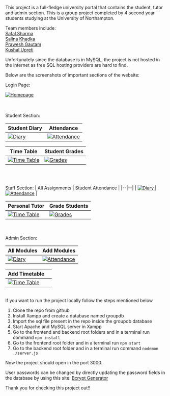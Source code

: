 This project is a full-fledge university portal that contains the student, tutor and admin section. This is a group project completed by 4 second year students studying at the University of Northampton.

Team members include:<br/>
[Safal Sharma](https://github.com/SafalFrom2050)<br/>
[Salina Khadka](https://github.com/salina199)<br/>
[Prawesh Gautam](https://github.com/sujal-coder26)<br/>
[Kushal Upreti](https://github.com/KushalUpreti)

Unfortunately since the database is in MySQL, the project is not hosted in the internet as free SQL hosting providers are hard to find.

Below are the screenshots of important sections of the website:

Login Page:

<a href="https://drive.google.com/uc?export=view&id=1t3MwDMsPW4XeaGd5usrw-e4s-cjbWkko">![Homepage](https://drive.google.com/uc?export=view&id=1t3MwDMsPW4XeaGd5usrw-e4s-cjbWkko)</a>

<br/>
<br/>
Student Section:

| Student Diary | Attendance |
|--|--|
| <a href="https://drive.google.com/uc?export=view&id=1t3MwDMsPW4XeaGd5usrw-e4s-cjbWkko">![Diary](https://drive.google.com/uc?export=view&id=1NCtyG1x0RUU3gK2e_vyjfEYi4Iw-W9yE) </a> | <a href="https://drive.google.com/uc?export=view&id=1VLoNYlHHmOs5_PX9ADecXPFNAVBvxf9E">![Attendance](https://drive.google.com/uc?export=view&id=1VLoNYlHHmOs5_PX9ADecXPFNAVBvxf9E)</a> |

| Time Table| Student Grades|
|--|--|
| <a href="https://drive.google.com/uc?export=view&id=11UJMZm5-Pi0Q5IkNNn9w7bcsny7VEdsR">![Time Table](https://drive.google.com/uc?export=view&id=1qLHExCaHhc8_XTSPFsDYIaHAlpdA1WmE) </a> | <a href="https://drive.google.com/uc?export=view&id=1qLHExCaHhc8_XTSPFsDYIaHAlpdA1WmE">![Grades](https://drive.google.com/uc?export=view&id=1qLHExCaHhc8_XTSPFsDYIaHAlpdA1WmE)</a> |

<br/>
<br/>

Staff Section:
| All Assignments | Student Attendance |
|--|--|
| <a href="https://drive.google.com/uc?export=view&id=1Iak6kkxdjHLfODfsTVHVLLS-abpZJioS">![Diary](https://drive.google.com/uc?export=view&id=1Iak6kkxdjHLfODfsTVHVLLS-abpZJioS) </a> | <a href="https://drive.google.com/uc?export=view&id=1p1qZ_c6k8bMYE71yXjxzf3VxnmSBQOrJ">![Attendance](https://drive.google.com/uc?export=view&id=1p1qZ_c6k8bMYE71yXjxzf3VxnmSBQOrJ)</a> |

| Personal Tutor| Grade Students|
|--|--|
| <a href="https://drive.google.com/uc?export=view&id=1RXv-4IZQhpzuyaIcJNFH8ISI1MeqW68G">![Time Table](https://drive.google.com/uc?export=view&id=1RXv-4IZQhpzuyaIcJNFH8ISI1MeqW68G) </a> | <a href="https://drive.google.com/uc?export=view&id=1Xxk5ZyvXnMctu169k3MeT5zyuijk_ZYr">![Grades](https://drive.google.com/uc?export=view&id=1Xxk5ZyvXnMctu169k3MeT5zyuijk_ZYr)</a> |

<br/>
<br/>
Admin Section:

| All Modules | Add Modules |
|--|--|
| <a href="https://drive.google.com/uc?export=view&id=1ZH2j-OqfgyFY3vyaJxyocgYVAKR9qmSA">![Diary](https://drive.google.com/uc?export=view&id=1ZH2j-OqfgyFY3vyaJxyocgYVAKR9qmSA) </a> | <a href="https://drive.google.com/uc?export=view&id=1VAuEypnXrazFVEzbU0TnYbgAgr10Tc85">![Attendance](https://drive.google.com/uc?export=view&id=1VAuEypnXrazFVEzbU0TnYbgAgr10Tc85)</a> |

| Add Timetable| |
|--|--|
| <a href="https://drive.google.com/uc?export=view&id=1kT-IJpGYSGnxATI2ox14_1-2DErvQ6ET">![Time Table](https://drive.google.com/uc?export=view&id=1kT-IJpGYSGnxATI2ox14_1-2DErvQ6ET) </a> | |

<br/>
If you want to run the project locally follow the steps mentioned below

 1. Clone the repo from github
 2. Install Xampp and create a database named groupdb
 3. Import the sql file present in the repo inside the groupdb database
 4. Start Apache and MySQL server in Xampp
 5. Go to the frontend and backend root folders and in a terminal run command `npm install`
 6. Go to the frontend root folder and in a terminal run `npm start`
 7. Go to the backend root folder and in a terminal run command `nodemon ./server.js`

Now the project should open in the port 3000.

User passwords can be changed by directly updating the password fields in the database by using this site:
[Bcrypt Generator](https://bcrypt-generator.com/)

Thank you for checking this project out!!

